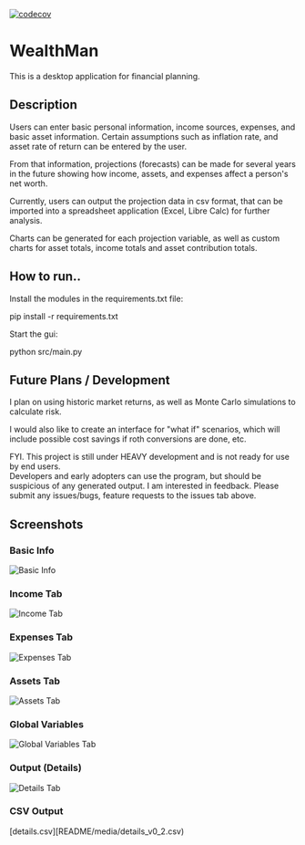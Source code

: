[![codecov](https://codecov.io/github/bearney74/WealthMan/graph/badge.svg?token=HEIDX9MMDN)](https://codecov.io/github/bearney74/WealthMan)

# WealthMan
This is a desktop application for financial planning.

## Description
Users can enter basic personal information, income sources, expenses, and basic 
asset information. Certain assumptions such as inflation rate, and asset rate of 
return can be entered by the user.

From that information, projections (forecasts) can be made for several years in 
the future showing how income, assets, and expenses affect a person's net worth.

Currently, users can output the projection data in csv format, that can be imported 
into a spreadsheet application (Excel, Libre Calc) for further analysis.

Charts can be generated for each projection variable, as well as custom charts for 
asset totals, income totals and asset contribution totals.

## How to run..
Install the modules in the requirements.txt file:

pip install -r requirements.txt

Start the gui:

python src/main.py

## Future Plans / Development
I plan on using historic market returns, as well as Monte Carlo simulations to 
calculate risk.

I would also like to create an interface for "what if" scenarios, which will include possible
cost savings if roth conversions are done, etc.


FYI.   This project is still under HEAVY development and is not ready for use by end users.  
Developers and early adopters can use the program, but should be suspicious of any generated output.
I am interested in feedback.  Please submit any issues/bugs, feature requests to the issues tab above.

## Screenshots

### Basic Info
![Basic Info](README/media/basic_info_v0_2.jpg)

### Income Tab
![Income Tab](README/media/income_v0_2.jpg)

### Expenses Tab
![Expenses Tab](README/media/expenses_v0_2.jpg)

### Assets Tab 
![Assets Tab](README/media/assets_v0_2.jpg)

### Global Variables
![Global Variables Tab](README/media/globalvariables_v0_2.jpg)

### Output (Details)
![Details Tab](README/media/details_v0_2.jpg)

### CSV Output
[details.csv][README/media/details_v0_2.csv)

